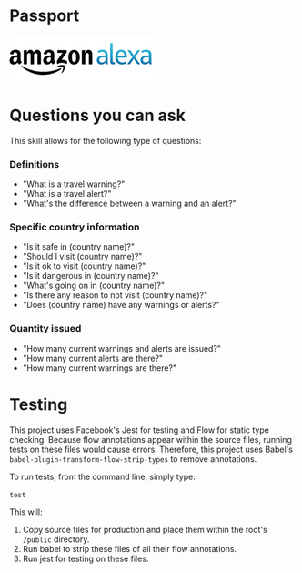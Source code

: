 # Passport

![Amazon Alexa logo](./docs/amazon_alexa_logo.jpg)

# Questions you can ask

This skill allows for the following type of questions:

### Definitions
- "What is a travel warning?"
- "What is a travel alert?"
- "What's the difference between a warning and an alert?"

### Specific country information

- "Is it safe in (country name)?"
- "Should I visit (country name)?"
- "Is it ok to visit (country name)?"
- "Is it dangerous in (country name)?"
- "What's going on in (country name)?"
 - "Is there any reason to not visit (country name)?"
- "Does (country name) have any warnings or alerts?"

### Quantity issued

- "How many current warnings and alerts are issued?"
- "How many current alerts are there?"
- "How many current warnings are there?"

# Testing

This project uses Facebook's Jest for testing and Flow for static type checking. Because flow annotations appear within the source files, running tests on these files would cause errors. Therefore, this project uses Babel's `babel-plugin-transform-flow-strip-types` to remove annotations.

To run tests, from the command line, simply type:

`test`

This will:

1. Copy source files for production and place them within the root's `/public` directory.
2. Run babel to strip these files of all their flow annotations.
3. Run jest for testing on these files.
